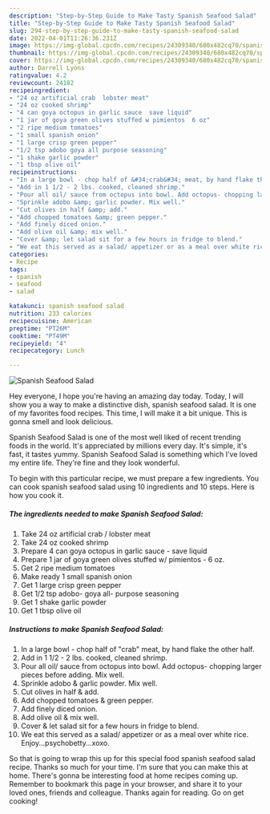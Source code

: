 ```yaml
---
description: "Step-by-Step Guide to Make Tasty Spanish Seafood Salad"
title: "Step-by-Step Guide to Make Tasty Spanish Seafood Salad"
slug: 294-step-by-step-guide-to-make-tasty-spanish-seafood-salad
date: 2022-04-01T11:26:36.231Z
image: https://img-global.cpcdn.com/recipes/24309340/680x482cq70/spanish-seafood-salad-recipe-main-photo.jpg
thumbnail: https://img-global.cpcdn.com/recipes/24309340/680x482cq70/spanish-seafood-salad-recipe-main-photo.jpg
cover: https://img-global.cpcdn.com/recipes/24309340/680x482cq70/spanish-seafood-salad-recipe-main-photo.jpg
author: Darrell Lyons
ratingvalue: 4.2
reviewcount: 24182
recipeingredient:
- "24 oz artificial crab  lobster meat"
- "24 oz cooked shrimp"
- "4 can goya octopus in garlic sauce  save liquid"
- "1 jar of goya green olives stuffed w pimientos  6 oz"
- "2 ripe medium tomatoes"
- "1 small spanish onion"
- "1 large crisp green pepper"
- "1/2 tsp adobo goya all purpose seasoning"
- "1 shake garlic powder"
- "1 tbsp olive oil"
recipeinstructions:
- "In a large bowl - chop half of &#34;crab&#34; meat, by hand flake the other half."
- "Add in 1 1/2 - 2 lbs. cooked, cleaned shrimp."
- "Pour all oil/ sauce from octopus into bowl. Add octopus- chopping larger pieces before adding. Mix well."
- "Sprinkle adobo &amp; garlic powder. Mix well."
- "Cut olives in half &amp; add."
- "Add chopped tomatoes &amp; green pepper."
- "Add finely diced onion."
- "Add olive oil &amp; mix well."
- "Cover &amp; let salad sit for a few hours in fridge to blend."
- "We eat this served as a salad/ appetizer or as a meal over white rice. Enjoy...psychobetty...xoxo."
categories:
- Recipe
tags:
- spanish
- seafood
- salad

katakunci: spanish seafood salad 
nutrition: 233 calories
recipecuisine: American
preptime: "PT26M"
cooktime: "PT49M"
recipeyield: "4"
recipecategory: Lunch

---
```



![Spanish Seafood Salad](https://img-global.cpcdn.com/recipes/24309340/680x482cq70/spanish-seafood-salad-recipe-main-photo.jpg)

Hey everyone, I hope you're having an amazing day today. Today, I will show you a way to make a distinctive dish, spanish seafood salad. It is one of my favorites food recipes. This time, I will make it a bit unique. This is gonna smell and look delicious.



Spanish Seafood Salad is one of the most well liked of recent trending foods in the world. It's appreciated by millions every day. It's simple, it's fast, it tastes yummy. Spanish Seafood Salad is something which I've loved my entire life. They're fine and they look wonderful.


To begin with this particular recipe, we must prepare a few ingredients. You can cook spanish seafood salad using 10 ingredients and 10 steps. Here is how you cook it.

<!--inarticleads1-->

##### The ingredients needed to make Spanish Seafood Salad:

1. Take 24 oz artificial crab / lobster meat
1. Take 24 oz cooked shrimp
1. Prepare 4 can goya octopus in garlic sauce - save liquid
1. Prepare 1 jar of goya green olives stuffed w/ pimientos - 6 oz.
1. Get 2 ripe medium tomatoes
1. Make ready 1 small spanish onion
1. Get 1 large crisp green pepper
1. Get 1/2 tsp adobo- goya all- purpose seasoning
1. Get 1 shake garlic powder
1. Get 1 tbsp olive oil




<!--inarticleads2-->

##### Instructions to make Spanish Seafood Salad:

1. In a large bowl - chop half of &#34;crab&#34; meat, by hand flake the other half.
1. Add in 1 1/2 - 2 lbs. cooked, cleaned shrimp.
1. Pour all oil/ sauce from octopus into bowl. Add octopus- chopping larger pieces before adding. Mix well.
1. Sprinkle adobo &amp; garlic powder. Mix well.
1. Cut olives in half &amp; add.
1. Add chopped tomatoes &amp; green pepper.
1. Add finely diced onion.
1. Add olive oil &amp; mix well.
1. Cover &amp; let salad sit for a few hours in fridge to blend.
1. We eat this served as a salad/ appetizer or as a meal over white rice. Enjoy...psychobetty...xoxo.




So that is going to wrap this up for this special food spanish seafood salad recipe. Thanks so much for your time. I'm sure that you can make this at home. There's gonna be interesting food at home recipes coming up. Remember to bookmark this page in your browser, and share it to your loved ones, friends and colleague. Thanks again for reading. Go on get cooking!
